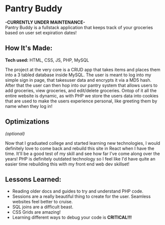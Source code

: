 # Pantry Buddy

**-CURRENTLY UNDER MAINTENANCE-** <br> 
Pantry Buddy is a fullstack application that keeps track of your groceries based on user set expiration dates!

## How It's Made:

**Tech used:** HTML, CSS, JS, PHP, MySQL

The project at the very core is a CRUD app that takes items and places them into a 3 tabled database inside MySQL. The user is meant to log into my simple sign 
in page, that takesuser data and encrypts it via a MD5 hash. After that the user can then hop into our pantry system that allows users to add groceries, view 
groceries, and edit/delete groceries. Ontop of it all the entire website is dynamic, as with PHP we store the users data into cookies that are used to make the users
experience personal, like greeting them by name when they log in!

## Optimizations
*(optional)*

Now that I graduated college and started learning new technologies, I would definitely love to come back and rebuild this site in React when I have the time. It'll be
a good test of my skill and see how far I've come along over the years! PHP is definitely outdated technology so I feel like I'd have quite an easier time rebuilding this
with my front end web dev skillset!

## Lessons Learned:

- Reading older docs and guides to try and understand PHP code.
- Sessions are a really beautiful thing to create for the user. Seamless websites feel better to cruise.
- SQL joins are a difficult beast.
- CSS Grids are amazing!
- Learning different ways to debug your code is **CRITICAL!!!**
